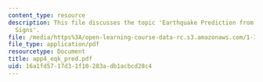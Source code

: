 ```yaml
---
content_type: resource
description: This file discusses the topic 'Earthquake Prediction from Imperfect Premonitory
  Signs'.
file: /media/https%3A/open-learning-course-data-rc.s3.amazonaws.com/1-151-probability-and-statistics-in-engineering-spring-2005/16a1fd5717d31f10283adb1acbcd28c4_app4_eqk_pred.pdf
file_type: application/pdf
resourcetype: Document
title: app4_eqk_pred.pdf
uid: 16a1fd57-17d3-1f10-283a-db1acbcd28c4
---
```

